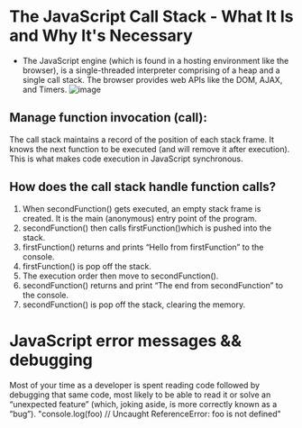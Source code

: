 # The JavaScript Call Stack - What It Is and Why It's Necessary
* The JavaScript engine (which is found in a hosting environment like the browser), is a single-threaded interpreter comprising of a heap and a single call stack. The browser provides web APIs like the DOM, AJAX, and Timers.
![image](https://cdn-media-1.freecodecamp.org/images/QgR2uIk7tW0YNz0Xm8g0jAPeRFI0e4sCejsv
)

## Manage function invocation (call): 
The call stack maintains a record of the position of each stack frame. It knows the next function to be executed (and will remove it after execution). This is what makes code execution in JavaScript synchronous.
## How does the call stack handle function calls?


1. When secondFunction() gets executed, an empty stack frame is created. It is the main (anonymous) entry point of the program.
2. secondFunction() then calls firstFunction()which is pushed into the stack.
3. firstFunction() returns and prints “Hello from firstFunction” to the console.
4. firstFunction() is pop off the stack.
5. The execution order then move to secondFunction().
6. secondFunction() returns and print “The end from secondFunction” to the console.
7. secondFunction() is pop off the stack, clearing the memory.
# JavaScript error messages && debugging
Most of your time as a developer is spent reading code followed by debugging that same code, most likely to be able to read it or solve an “unexpected feature” (which, joking aside, is more correctly known as a “bug”).
"console.log(foo) // Uncaught ReferenceError: foo is not defined"